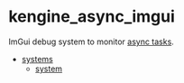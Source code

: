 # kengine_async_imgui

ImGui debug system to monitor [async tasks](..).

* [systems](systems/)
	* [system](systems/system.md)